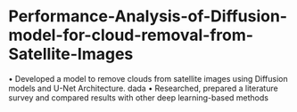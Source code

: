 # Performance-Analysis-of-Diffusion-model-for-cloud-removal-from-Satellite-Images
•	Developed a model to remove clouds from satellite images using Diffusion models and U-Net Architecture.
dada
•	Researched, prepared a literature survey and compared results with other deep learning-based methods
